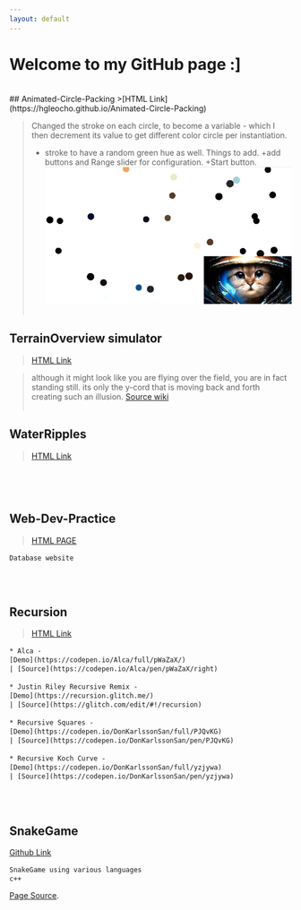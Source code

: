 ```yaml
---
layout: default
---
```

# Welcome to my GitHub page :]
<br/>
## Animated-Circle-Packing
>[HTML Link](https://hgleocho.github.io/Animated-Circle-Packing)

>Changed the stroke on each circle, to become a variable - which I then decrement its value to get different color circle per instantiation.
>+ stroke to have a random green hue as well.
>Things to add.
>+add buttons and Range slider for configuration.
>+Start button.
![Animated-Cicle-Packing](./assets/img/circlepacking.gif)
<br/><br/>

## TerrainOverview simulator
>[HTML Link](https://hgleocho.github.io/TerrainOverview/)


>although it might look like you are flying over the field, you are in fact standing still.
its only the y-cord that is moving back and forth creating such an illusion.
>[Source wiki](http://flafla2.github.io/2014/08/09/perlinnoise.html)
<br/><br/>

## WaterRipples

>[HTML Link](https://hgleocho.github.io/WaterRipples)

```

```
<br/><br/>

## Web-Dev-Practice<br/>
>[HTML PAGE](https://hgleocho.github.io/Web-Dev-Practice/)<br/>

```
Database website
```
<br/><br/>

## Recursion
>[HTML Link](https://hgleocho.github.io/Recursion)

```
* Alca - 
[Demo](https://codepen.io/Alca/full/pWaZaX/) 
| [Source](https://codepen.io/Alca/pen/pWaZaX/right)

* Justin Riley Recursive Remix - 
[Demo](https://recursion.glitch.me/) 
| [Source](https://glitch.com/edit/#!/recursion)

* Recursive Squares - 
[Demo](https://codepen.io/DonKarlssonSan/full/PJQvKG) 
| [Source](https://codepen.io/DonKarlssonSan/pen/PJQvKG)

* Recursive Koch Curve - 
[Demo](https://codepen.io/DonKarlssonSan/full/yzjywa) 
| [Source](https://codepen.io/DonKarlssonSan/pen/yzjywa)
```

<br/><br/>


## SnakeGame

[Github Link](https://github.com/HGLeoCho/SnakeGame)

```
SnakeGame using various languages
c++
```


[Page Source](./another-page.html).

